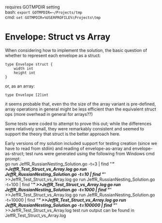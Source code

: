 requires GOTMPDIR setting  
bash: `export GOTMPDIR=~/Projects/tmp`  
cmd: `set GOTMPDIR=%USERPROFILE%\Projects\tmp`  

# Envelope: Struct vs Array

When considering how to implement the solution, the basic question of whether to represent each envelope as a struct:

    type Envelope struct {
        width int
        height int
    }

or, as an array:

    type Envelope [2]int

it seems probable that, even tho the size of the array variant is pre-defined, array operations in general might be
less efficient than the equivalent struct ops (more overhead in general for arrays??)

Some tests were coded to attempt to prove this out; while the differences were relatively small, they were remarkably consistent
and seemed to support the theory that struct is the better approach here.

Early versions of my solution included support for testing creation (since we have to read from stdiin) 
and reading of envelope-as-array and envelope-as-struct;
test runs were generated using the following from Windows cmd prompt:  
    go run JeffR_RussianNesting_Solution.go -t=3 | find "***" >JeffR_Test_Struct_vs_Array.log
    go run JeffR_RussianNesting_Solution.go -t=10 | find "***" >>JeffR_Test_Struct_vs_Array.log
    go run JeffR_RussianNesting_Solution.go -t=100 | find "***" >>JeffR_Test_Struct_vs_Array.log
    go run JeffR_RussianNesting_Solution.go -t=1000 | find "***" >>JeffR_Test_Struct_vs_Array.log
    go run JeffR_RussianNesting_Solution.go -t=10000 | find "***" >>JeffR_Test_Struct_vs_Array.log
    go run JeffR_RussianNesting_Solution.go -t=100000 | find "***" >>JeffR_Test_Struct_vs_Array.log
test run output can be found in JeffR_Test_Struct_vs_Array.log


